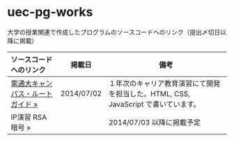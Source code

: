 uec-pg-works
============

大学の授業関連で作成したプログラムのソースコードへのリンク（提出〆切日以降に掲載）

| ソースコードへのリンク | 掲載日 | 備考 |
|:-----------|-------------|-------------|
|[電通大キャンパス・ルートガイド »](https://github.com/daiz713/uec-campus-route-guide)|2014/07/02|１年次のキャリア教育演習にて開発を担当した。HTML, CSS, JavaScript で書いています。|
|IP演習 RSA暗号 »||2014/07/03 以降に掲載予定|
